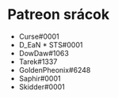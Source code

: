<!-- TITLE: The Discord Wiki támogatók -->
<!-- SUBTITLE: Ez az oldal teljes egészében azon drága embereknek van felajánlva, akik segítik nekünk fizetni az üzemeltetést! Komolyan, a segítségetek nélkül ezt a projektet lehetetlen lenne fenntartani, szóval köszönjük! -->

# Patreon srácok

 * Curse#0001
 * D_EaN * STS#0001
 * DowDaw#1063
 * Tarek#1337
 * GoldenPheonix#6248
 * Saphir#0001
 * Skidder#0001